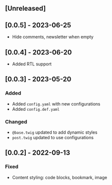 ## [Unreleased]

## [0.0.5] - 2023-06-25
- Hide comments, newsletter when empty

## [0.0.4] - 2023-06-20
- Added RTL support

## [0.0.3] - 2023-05-20

### Added
- Added `config.yaml` with new configurations
- Added `config.def.yaml`

### Changed
- `@base.twig` updated to add dynamic styles
- `post.twig` updated to use configurations

## [0.0.2] - 2022-09-13
### Fixed
- Content styling: code blocks, bookmark, image